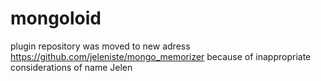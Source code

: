 # mongoloid
plugin repository was moved to new adress https://github.com/jeleniste/mongo_memorizer because of inappropriate considerations of name
Jelen
